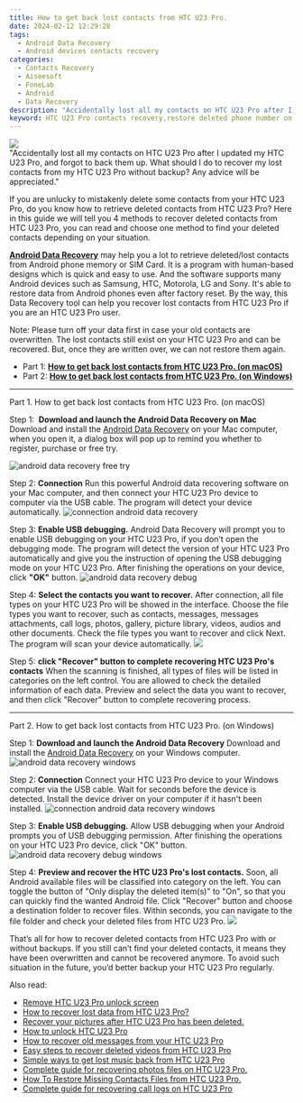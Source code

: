 ```yaml
---
title: How to get back lost contacts from HTC U23 Pro.
date: 2024-02-12 12:29:28
tags: 
  - Android Data Recovery
  - Android devices contacts recovery
categories: 
  - Contacts Recovery
  - Aiseesoft
  - FoneLab
  - Android
  - Data Recovery
description: "Accidentally lost all my contacts on HTC U23 Pro after I updated my HTC U23 Pro, and forgot to back them up. What should I do to recover my lost contacts from my HTC U23 Pro without backup? Any advice will be appreciated."
keyword: HTC U23 Pro contacts recovery,restore deleted phone number on HTC U23 Pro,unerase contacts,recover lost contacts from HTC U23 Pro,save erased contacts from HTC U23 Pro,undelete contacts from HTC U23 Pro,does the HTC U23 Pro have a backup for deleted contacts,how to recover deleted contacts in HTC U23 Pro,how to refind deleted contacts from HTC U23 Pro,how to recover contacts HTC U23 Pro,HTC U23 Pro delete contacts recover,contacts disappear HTC U23 Pro
---
```


<img src="https://img0mobiles.techidaily.com/images/best-assets/devices/htc/htc-u23-pro/2.jpg" class="atpl-imgstyle"  />

<div class="atpl-content atpl-for-fonelab-android recover-contacts">

<div class="atpl-post-description-part-1">
"Accidentally lost all my contacts on HTC U23 Pro after I updated my HTC U23 Pro, and forgot to back them up. What should I do to recover my lost contacts from my HTC U23 Pro without backup? Any advice will be appreciated."
</div>




<div class="atpl-post-description-part-2">
<div class="tpl-content-sub-paragraph-content">
  <p>
    If you are unlucky to mistakenly delete some contacts from your HTC U23 Pro, do you know how to retrieve deleted contacts from HTC U23 Pro? Here in this guide we will tell you 4 methods to recover deleted contacts from HTC U23 Pro, you can read and choose one method to find your deleted contacts depending on your situation.
  </p>
</div>
</div>

<div class="atpl-post-description-part-3">
<div class="tpl-content-sub-paragraph-content">
  <p>
    <a href="https://tools.techidaily.com/aiseesoft-android-data-recovery/" target="_blank" rel="noopener"><strong>Android Data Recovery</strong></a> may help you a lot to retrieve deleted/lost contacts from Android phone memory or SIM Card. It is a program with human-based designs which is quick and easy to use. And the software supports many Android devices such as Samsung, HTC, Motorola, LG and Sony. It's able to restore data from Android phones even after factory reset. By the way, this Data Recovery tool can help you recover lost contacts from HTC U23 Pro if you are an HTC U23 Pro user.
  </p>
</div>
<div class="tpl-content-sub-paragraph-content">
  <p>
    Note: Please turn off your data first in case your old contacts are overwritten. The lost contacts still exist on your HTC U23 Pro and can be recovered. But, once they are written over, we can not restore them again.
  </p>
</div>
</div>


<ul>
  <li>Part 1: <strong><a href="#p1"> How to get back lost contacts from HTC U23 Pro.  (on macOS)</a></strong></li>
  <li>Part 2: <strong><a href="#p2"> How to get back lost contacts from HTC U23 Pro.  (on Windows)</a></strong></li>
</ul>




<!-- Part 1 -->
<a id="p1" name="p1" ></a><hr>

<div>
  <span class="atpl-step-part-style">Part 1. How to get back lost contacts from HTC U23 Pro. (on macOS)</span>
</div>  

<span class="atpl-stepstyle-a"><span>Step 1: </span></span> <strong>Download and launch the Android Data Recovery on Mac</strong>
Download and install the <a href="https://tools.techidaily.com/aiseesoft-android-data-recovery/" target="_blank" rel="noopener">Android Data Recovery</a> on your Mac computer, when you open it, a dialog box will pop up to remind you whether to register, purchase or free try.

<img src="https://tools.techidaily.com/images/apps/aiseesoft/android-data-recovery/mac-free-try.png" class="atpl-imgstyle" alt="android data recovery free try" />

<span class="atpl-stepstyle-a"><span>Step 2: </span></span> <strong>Connection</strong>
Run this powerful Android data recovering software on your Mac computer, and then connect your HTC U23 Pro device to computer via the USB cable. The program will detect your device automatically.
<img src="https://tools.techidaily.com/images/apps/aiseesoft/android-data-recovery/mac-connection-interface.jpg" class="atpl-imgstyle" alt="connection android data recovery" />

<span class="atpl-stepstyle-a"><span>Step 3: </span></span> <strong>Enable USB debugging.</strong>
Android Data Recovery will prompt you to enable USB debugging on your HTC U23 Pro, if you don't open the debugging mode. The program will detect the version of your HTC U23 Pro automatically and give you the instruction of opening the USB debugging mode on your HTC U23 Pro. After finishing the operations on your device, click <strong>"OK"</strong> button.
<img src="https://tools.techidaily.com/images/apps/aiseesoft/android-data-recovery/mac-android-usb-debug.jpg"  class="atpl-imgstyle" alt="android data recovery debug" />

<span class="atpl-stepstyle-a"><span>Step 4: </span></span> <strong>Select the contacts you want to recover.</strong>
After connection, all file types on your HTC U23 Pro will be showed in the interface. Choose the file types you want to recover, such as contacts, messages, messages attachments, call logs, photos, gallery, picture library, videos, audios and other documents. Check the file types you want to recover and click Next. The program will scan your device automatically.
<img src="https://tools.techidaily.com/images/apps/aiseesoft/android-data-recovery/mac-choose-type-contacts.jpg" class="atpl-imgstyle"  />

<span class="atpl-stepstyle-a"><span>Step 5: </span></span> <strong>click "Recover" button to  complete recovering HTC U23 Pro's contacts</strong>
When the scanning is finished, all types of files will be listed in categories on the left control. You are allowed to check the detailed information of each data. Preview and select the data you want to recover, and then click "Recover" button to complete recovering process.


<a id="p2" name="p2"></a><hr>

<!-- Part 2 -->
<div>
  <span class="atpl-step-part-style">Part 2. How to get back lost contacts from HTC U23 Pro. (on Windows)</span>
</div>

<span class="atpl-stepstyle-a"><span>Step 1: </span></span> <strong>Download and launch the Android Data Recovery</strong>
Download and install the <a href="https://tools.techidaily.com/aiseesoft-android-data-recovery/" target="_blank" rel="noopener">Android Data Recovery</a> on your Windows computer.
<img src="https://tools.techidaily.com/images/apps/aiseesoft/android-data-recovery/win-start-interface.png"  class="atpl-imgstyle" alt="android data recovery windows" />

<span class="atpl-stepstyle-a"><span>Step 2: </span></span> <strong>Connection</strong>
Connect your HTC U23 Pro device to your Windows computer via the USB cable. Wait for seconds before the device is detected. Install the device driver on your computer if it hasn't been installed.
<img src="https://tools.techidaily.com/images/apps/aiseesoft/android-data-recovery/win-connection-interface.png" class="atpl-imgstyle" alt="connection android data recovery windows" />

<span class="atpl-stepstyle-a"><span>Step 3: </span></span> <strong>Enable USB debugging.</strong>
Allow USB debugging when your Android prompts you of USB debugging permission. After finishing the operations on your HTC U23 Pro device, click "OK" button.
<img src="https://tools.techidaily.com/images/apps/aiseesoft/android-data-recovery/win-android-usb-debug.png" class="atpl-imgstyle" alt="android data recovery debug windows" />

<span class="atpl-stepstyle-a"><span>Step 4: </span></span> <strong>Preview and recover the HTC U23 Pro's lost contacts.</strong>
Soon, all Android available files will be classified into category on the left. You can toggle the button of "Only display the deleted item(s)" to "On", so that you can quickly find the wanted Android file. Click "Recover" button and choose a destination folder to recover files. Within seconds, you can navigate to the file folder and check your deleted files from HTC U23 Pro.
<img src="https://tools.techidaily.com/images/apps/aiseesoft/android-data-recovery/win-recover-contacts.jpg" class="atpl-imgstyle"  />

<div class="atpl-post-description-part-4">
<div class="tpl-content-sub-paragraph-normal">
    <p>
        That’s all for how to recover deleted contacts from HTC U23 Pro with or without backups. If you still can’t find your deleted contacts, it means they have been overwritten and cannot be recovered anymore. To avoid such situation in the future, you’d better backup your HTC U23 Pro regularly.
    </p>
</div>
</div>

<ins class="adsbygoogle"
     style="display:block"
     data-ad-client="ca-pub-7571918770474297"
     data-ad-slot="8358498916"
     data-ad-format="auto"
     data-full-width-responsive="true"></ins>

<span class="atpl-alsoreadstyle">Also read:</span>
<div><ul>
<li><a href="/remove-htc-u23-pro-unlock-screen-by-drfone-android-unlock-android-unlock/" target="_blank" rel="noopener"><u>Remove HTC U23 Pro unlock screen</u></a></li>
<li><a href="/how-to-recover-lost-data-from-htc-u23-pro-by-fonelab-android-recover-data/" target="_blank" rel="noopener"><u>How to recover lost data from HTC U23 Pro?</u></a></li>
<li><a href="/recover-your-pictures-after-htc-u23-pro-has-been-deleted-by-fonelab-android-recover-pictures/" target="_blank" rel="noopener"><u>Recover your pictures after HTC U23 Pro has been deleted.</u></a></li>
<li><a href="/how-to-unlock-htc-u23-pro-by-drfone-android-unlock-android-unlock/" target="_blank" rel="noopener"><u>How to unlock HTC U23 Pro</u></a></li>
<li><a href="/how-to-recover-old-messages-from-your-htc-u23-pro-by-fonelab-android-recover-messages/" target="_blank" rel="noopener"><u>How to recover old messages from your HTC U23 Pro</u></a></li>
<li><a href="/easy-steps-to-recover-deleted-videos-from-htc-u23-pro-by-fonelab-android-recover-video/" target="_blank" rel="noopener"><u>Easy steps to recover deleted videos from HTC U23 Pro</u></a></li>
<li><a href="/simple-ways-to-get-lost-music-back-from-htc-u23-pro-by-fonelab-android-recover-music/" target="_blank" rel="noopener"><u>Simple ways to get lost music back from HTC U23 Pro</u></a></li>
<li><a href="/complete-guide-for-recovering-photos-files-on-htc-u23-pro-by-fonelab-android-recover-photos/" target="_blank" rel="noopener"><u>Complete guide for recovering photos files on HTC U23 Pro.</u></a></li>
<li><a href="/how-to-restore-missing-contacts-files-from-htc-u23-pro-by-fonelab-android-recover-contacts/" target="_blank" rel="noopener"><u>How To  Restore Missing Contacts Files from HTC U23 Pro.</u></a></li>
<li><a href="/complete-guide-for-recovering-call-logs-on-htc-u23-pro-by-fonelab-android-recover-call-logs/" target="_blank" rel="noopener"><u>Complete guide for recovering call logs on HTC U23 Pro</u></a></li>
</ul></div>

</div>
